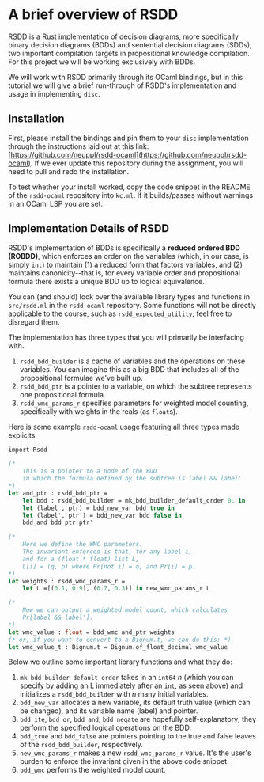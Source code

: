 # A brief overview of RSDD

RSDD is a Rust implementation of decision diagrams, more specifically binary decision diagrams (BDDs) and sentential decision diagrams (SDDs), two important compilation targets in propositional knowledge compilation. For this project we will be working exclusively with BDDs.

We will work with RSDD primarily through its OCaml bindings, but in this tutorial we will give a brief run-through of RSDD's implementation and usage in implementing `disc`.

## Installation

First, please install the bindings and pin them to your `disc` implementation through the instructions laid out at this link: [https://github.com/neuppl/rsdd-ocaml](https://github.com/neuppl/rsdd-ocaml). If we ever update this repository during the assignment, you will need to pull and redo the installation.

To test whether your install worked, copy the code snippet in the README of the `rsdd-ocaml` repository into `kc.ml`. If it builds/passes without warnings in an OCaml LSP you are set.

## Implementation Details of RSDD

RSDD's implementation of BDDs is specifically a **reduced ordered BDD (ROBDD)**, which enforces an order on the variables (which, in our case, is simply `int`) to maintain (1) a reduced form that factors variables, and (2) maintains canonicity--that is, for every variable order and propositional formula there exists a unique BDD up to logical equivalence.

You can (and should) look over the available library types and functions in `src/rsdd.ml` in the `rsdd-ocaml` repository. Some functions will not be directly applicable to the course, such as `rsdd_expected_utility`; feel free to disregard them. 

The implementation has three types that you will primarily be interfacing with.

1. `rsdd_bdd_builder` is a cache of variables and the operations on these variables. You can imagine this as a big BDD that includes all of the propositional formulae we've built up. 
2. `rsdd_bdd_ptr` is a pointer to a variable, on which the subtree represents one propositional formula. 
3. `rsdd_wmc_params_r` specifies parameters for weighted model counting, specifically with weights in the reals (as `float`s).

Here is some example ``rsdd-ocaml`` usage featuring all three types made explicits:

```ocaml
import Rsdd

(* 
    This is a pointer to a node of the BDD
    in which the formula defined by the subtree is label && label'. 
*)
let and_ptr : rsdd_bdd_ptr = 
    let bdd : rsdd_bdd_builder = mk_bdd_builder_default_order 0L in
    let (label , ptr) = bdd_new_var bdd true in
    let (label', ptr') = bdd_new_var bdd false in   
    bdd_and bdd ptr ptr'

(* 
    Here we define the WMC parameters. 
    The invariant enforced is that, for any label i,
    and for a (float * float) list L, 
    L[i] = (q, p) where Pr[not i] = q, and Pr[i] = p.
*)
let weights : rsdd_wmc_params_r = 
    let L =[(0.1, 0.9), (0.7, 0.3)] in new_wmc_params_r L

(*
    Now we can output a weighted model count, which calculates
    Pr[label && label'].
*)
let wmc_value : float = bdd_wmc and_ptr weights
(* or, if you want to convert to a Bignum.t, we can do this: *)
let wmc_value_t : Bignum.t = Bignum.of_float_decimal wmc_value
```

Below we outline some important library functions and what they do:

1. `mk_bdd_builder_default_order` takes in an `int64` $n$ (which you can specify by adding an L immediately after an `int`, as seen above) and initializes a `rsdd_bdd_builder` with $n$ many initial variables.
2. `bdd_new_var` allocates a new variable, its default truth value (which can be changed), and its variable name (label) and pointer.
3. `bdd_ite`, `bdd_or`, `bdd_and`, `bdd_negate` are hopefully self-explanatory; they perform the specified logical operations on the BDD.
4. `bdd_true` and `bdd_false` are pointers pointing to the true and false leaves of the `rsdd_bdd_builder`, respectively.
5. `new_wmc_params_r` makes a new `rsdd_wmc_params_r` value. It's the user's burden to enforce the invariant given in the above code snippet.
6. `bdd_wmc` performs the weighted model count.